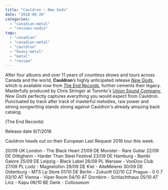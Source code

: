 ```yaml
---
title: "Cauldron – New Gods"
date: "2018-09-20"
categories: 
  - "canadian-metal"
  - "reviews-audio"
tags: 
  - "canadian"
  - "canadian-metal"
  - "cauldron"
  - "heavy-metal"
  - "metal"
  - "review"
---
```


After four albums and over 11 years of countless shows and tours across Canada and the world, **Cauldron**’s highly anticipated release [_New Gods_](http://smarturl.it/CauldronNewGods), which is available now from [The End Records](http://www.theendrecords.com/), further cements their legacy. Masterfully produced by Chris Stringer at Toronto's [Union Sound Company](https://unionsoundcompany.com/), _New Gods_ perfectly captures everything you would expect from Cauldron. Punctuated by track after track of masterful melodies, raw power and strong songwriting stands strong against Cauldron's already amazing back catalog.

(The End Records)

Release date 9/7/2018

Cauldron heads out on their European Last Request 2018 tour this week.

20/09 UK London - The Black Heart 21/09 DE Munster - Rare Guitar 22/09 DE Dittigheim - Harder Than Steel Festival 23/09 DE Hamburg - Bambi Galore 25/09 DE Leipzig - Black Label 26/09 PL Warsaw - VooDoo Club 27/09 PL Lodz - Magnetofon 29/09 DE Kiel - AlteMeierei 30/09 DE Oldenburg - MTS Lp Store 01/10 DE Berlin - Zukunft 02/10 CZ Prague - 0 0 7 03/10 AT Vienna - Viper Room 04/10 AT Dornbirn - Schlachthaus 05/10 AT Linz - Kapu 06/10 BE Genk - Collosseum

